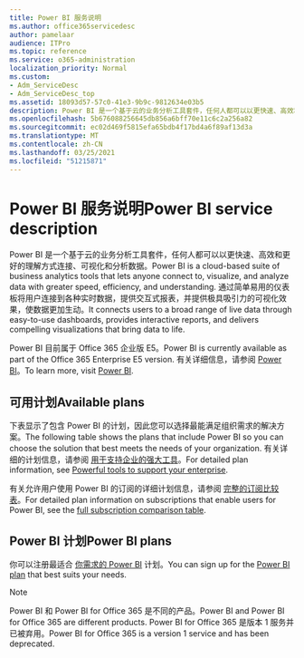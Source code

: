 ```yaml
---
title: Power BI 服务说明
ms.author: office365servicedesc
author: pamelaar
audience: ITPro
ms.topic: reference
ms.service: o365-administration
localization_priority: Normal
ms.custom:
- Adm_ServiceDesc
- Adm_ServiceDesc_top
ms.assetid: 18093d57-57c0-41e3-9b9c-9812634e03b5
description: Power BI 是一个基于云的业务分析工具套件，任何人都可以以更快速、高效和更好的理解方式连接、可视化和分析数据。 通过简单易用的仪表板将用户连接到各种实时数据，提供交互式报表，并提供极具吸引力的可视化效果，使数据更加生动。
ms.openlocfilehash: 5b676088256645db856a6bff70e11c6c2a256a82
ms.sourcegitcommit: ec02d469f5815efa65bdb4f17bd4a6f89af13d3a
ms.translationtype: MT
ms.contentlocale: zh-CN
ms.lasthandoff: 03/25/2021
ms.locfileid: "51215871"
---
```

# <a name="power-bi-service-description"></a><span data-ttu-id="bf2b7-104">Power BI 服务说明</span><span class="sxs-lookup"><span data-stu-id="bf2b7-104">Power BI service description</span></span>

<span data-ttu-id="bf2b7-105">Power BI 是一个基于云的业务分析工具套件，任何人都可以以更快速、高效和更好的理解方式连接、可视化和分析数据。</span><span class="sxs-lookup"><span data-stu-id="bf2b7-105">Power BI is a cloud-based suite of business analytics tools that lets anyone connect to, visualize, and analyze data with greater speed, efficiency, and understanding.</span></span> <span data-ttu-id="bf2b7-106">通过简单易用的仪表板将用户连接到各种实时数据，提供交互式报表，并提供极具吸引力的可视化效果，使数据更加生动。</span><span class="sxs-lookup"><span data-stu-id="bf2b7-106">It connects users to a broad range of live data through easy-to-use dashboards, provides interactive reports, and delivers compelling visualizations that bring data to life.</span></span>

<span data-ttu-id="bf2b7-107">Power BI 目前属于 Office 365 企业版 E5。</span><span class="sxs-lookup"><span data-stu-id="bf2b7-107">Power BI is currently available as part of the Office 365 Enterprise E5 version.</span></span> <span data-ttu-id="bf2b7-108">有关详细信息，请参阅 [Power BI](https://powerbi.microsoft.com/)。</span><span class="sxs-lookup"><span data-stu-id="bf2b7-108">To learn more, visit [Power BI](https://powerbi.microsoft.com/).</span></span>

## <a name="available-plans"></a><span data-ttu-id="bf2b7-109">可用计划</span><span class="sxs-lookup"><span data-stu-id="bf2b7-109">Available plans</span></span>

<span data-ttu-id="bf2b7-110">下表显示了包含 Power BI 的计划，因此您可以选择最能满足组织需求的解决方案。</span><span class="sxs-lookup"><span data-stu-id="bf2b7-110">The following table shows the plans that include Power BI so you can choose the solution that best meets the needs of your organization.</span></span> <span data-ttu-id="bf2b7-111">有关详细的计划信息，请参阅 [用于支持企业的强大工具](https://www.microsoft.com/microsoft-365/enterprise/compare-office-365-plans)。</span><span class="sxs-lookup"><span data-stu-id="bf2b7-111">For detailed plan information, see [Powerful tools to support your enterprise](https://www.microsoft.com/microsoft-365/enterprise/compare-office-365-plans).</span></span>

<span data-ttu-id="bf2b7-112">有关允许用户使用 Power BI 的订阅的详细计划信息，请参阅 [完整的订阅比较表](https://go.microsoft.com/fwlink/?linkid=2139145)。</span><span class="sxs-lookup"><span data-stu-id="bf2b7-112">For detailed plan information on subscriptions that enable users for Power BI, see the [full subscription comparison table](https://go.microsoft.com/fwlink/?linkid=2139145).</span></span>
 
## <a name="power-bi-plans"></a><span data-ttu-id="bf2b7-113">Power BI 计划</span><span class="sxs-lookup"><span data-stu-id="bf2b7-113">Power BI plans</span></span>

<span data-ttu-id="bf2b7-114">你可以注册最适合 [你需求的 Power BI](https://go.microsoft.com/fwlink/?LinkID=786854) 计划。</span><span class="sxs-lookup"><span data-stu-id="bf2b7-114">You can sign up for the [Power BI plan](https://go.microsoft.com/fwlink/?LinkID=786854) that best suits your needs.</span></span> 
  
> [!NOTE]
> <span data-ttu-id="bf2b7-115">Power BI 和 Power BI for Office 365 是不同的产品。</span><span class="sxs-lookup"><span data-stu-id="bf2b7-115">Power BI and Power BI for Office 365 are different products.</span></span> <span data-ttu-id="bf2b7-116">Power BI for Office 365 是版本 1 服务并已被弃用。</span><span class="sxs-lookup"><span data-stu-id="bf2b7-116">Power BI for Office 365 is a version 1 service and has been deprecated.</span></span> 
  